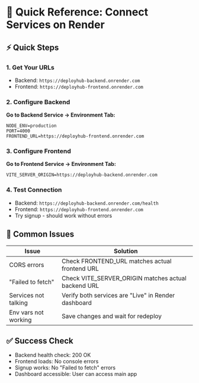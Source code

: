 # 🔗 Quick Reference: Connect Services on Render

## ⚡ Quick Steps

### 1. Get Your URLs
- Backend: `https://deployhub-backend.onrender.com`
- Frontend: `https://deployhub-frontend.onrender.com`

### 2. Configure Backend
**Go to Backend Service → Environment Tab:**
```
NODE_ENV=production
PORT=4000
FRONTEND_URL=https://deployhub-frontend.onrender.com
```

### 3. Configure Frontend
**Go to Frontend Service → Environment Tab:**
```
VITE_SERVER_ORIGIN=https://deployhub-backend.onrender.com
```

### 4. Test Connection
- Backend: `https://deployhub-backend.onrender.com/health`
- Frontend: `https://deployhub-frontend.onrender.com`
- Try signup - should work without errors

## 🚨 Common Issues

| Issue | Solution |
|-------|----------|
| CORS errors | Check FRONTEND_URL matches actual frontend URL |
| "Failed to fetch" | Check VITE_SERVER_ORIGIN matches actual backend URL |
| Services not talking | Verify both services are "Live" in Render dashboard |
| Env vars not working | Save changes and wait for redeploy |

## ✅ Success Check
- Backend health check: 200 OK
- Frontend loads: No console errors
- Signup works: No "Failed to fetch" errors
- Dashboard accessible: User can access main app
